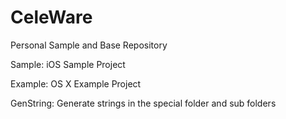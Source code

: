 CeleWare
========

Personal Sample and Base Repository

Sample: iOS Sample Project

Example: OS X Example Project

GenString: Generate strings in the special folder and sub folders
